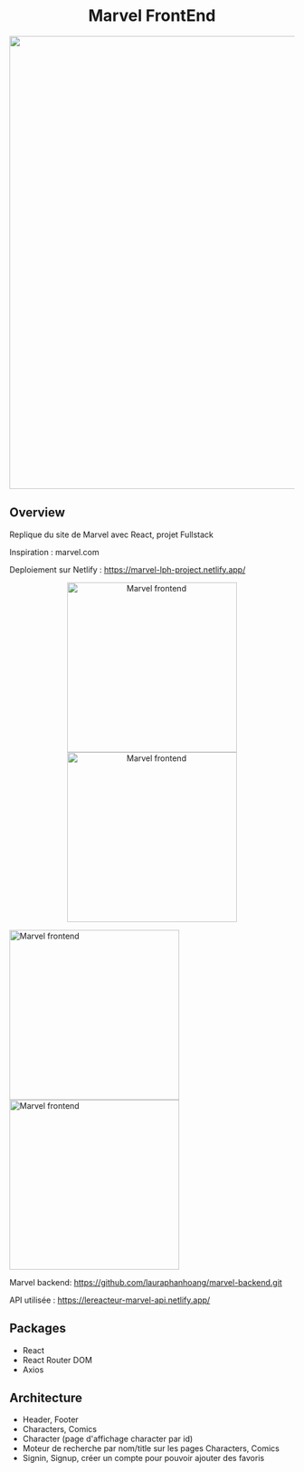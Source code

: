 <h1  align="center">Marvel FrontEnd</h1>

  <p align="center">
	<img src="https://thumbs.gfycat.com/BitesizedTightElephant-size_restricted.gif" width="800">
</p>

## Overview

Replique du site de Marvel avec React, projet Fullstack

Inspiration : marvel.com


Deploiement sur Netlify : <a  href="https://marvel-lph-project.netlify.app/"  target="_blank"> https://marvel-lph-project.netlify.app/</a>

<p align="center">
<a  href="https://marvel-lph-project.netlify.app/"><img  src="https://res.cloudinary.com/dkfawp1r9/image/upload/f_auto,q_auto/marvel-homepage" width="300" title="Marvel homepage"  alt="Marvel frontend"></a>
<a  href="https://marvel-lph-project.netlify.app/"><img  src="https://res.cloudinary.com/dkfawp1r9/image/upload/f_auto,q_auto/marvel-signup" width="300" title="Marvel signup"  alt="Marvel frontend"></a>

<a  href="https://marvel-lph-project.netlify.app/"><img  src="https://res.cloudinary.com/dkfawp1r9/image/upload/f_auto,q_auto/marvel-characters" width="300" title="Marvel characters"  alt="Marvel frontend"></a>
<a  href="https://marvel-lph-project.netlify.app/"><img  src="https://res.cloudinary.com/dkfawp1r9/image/upload/f_auto,q_auto/marvel-comics" width="300" title="Marvel comics "  alt="Marvel frontend"></a>
</p>


Marvel backend: <a  href="https://github.com/lauraphanhoang/marvel-backend.git">https://github.com/lauraphanhoang/marvel-backend.git</a>

API utilisée : https://lereacteur-marvel-api.netlify.app/

## Packages

- React
- React Router DOM
- Axios


## Architecture
- Header, Footer
- Characters, Comics
- Character (page d'affichage character par id)
- Moteur de recherche par nom/title sur les pages Characters, Comics
- Signin, Signup, créer un compte pour pouvoir ajouter des favoris

